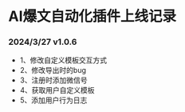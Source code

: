 
# AI爆文自动化插件上线记录


### 2024/3/27 v1.0.6 
* 1、修改自定义模板交互方式
* 2、修改导出时的bug
* 3、注册时添加微信号
* 4、获取用户自定义模板
* 5、添加用户行为日志